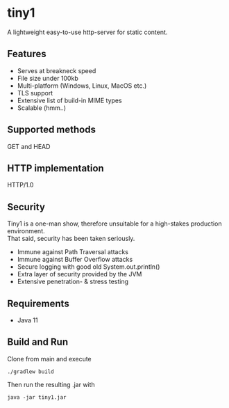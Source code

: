 # tiny1
A lightweight easy-to-use http-server for static content.

## Features
* Serves at breakneck speed
* File size under 100kb
* Multi-platform (Windows, Linux, MacOS etc.)
* TLS support 
* Extensive list of build-in MIME types
* Scalable (hmm..)

## Supported methods
GET and HEAD

## HTTP implementation
HTTP/1.0

## Security
Tiny1 is a one-man show, therefore unsuitable for 
a high-stakes production environment.  
That said, security has been taken seriously.

* Immune against Path Traversal attacks
* Immune against Buffer Overflow attacks
* Secure logging with good old System.out.println()
* Extra layer of security provided by the JVM
* Extensive penetration- & stress testing

## Requirements
* Java 11

## Build and Run
Clone from main and execute

`./gradlew build`

Then run the resulting .jar with

`java -jar tiny1.jar`





